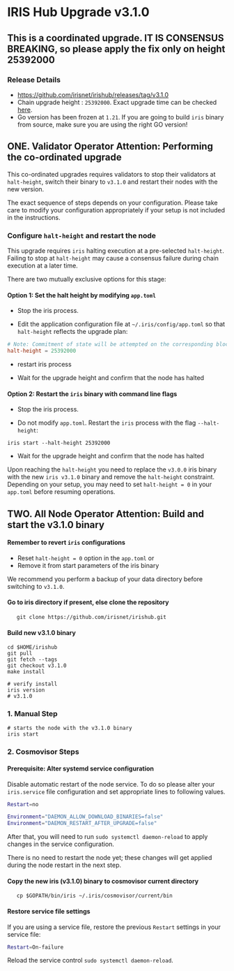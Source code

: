 # IRIS Hub Upgrade v3.1.0

## This is a coordinated upgrade. IT IS CONSENSUS BREAKING, so please apply the fix only on height 25392000

### Release Details

* <https://github.com/irisnet/irishub/releases/tag/v3.1.0>
* Chain upgrade height : `25392000`. Exact upgrade time can be checked [here](https://www.mintscan.io/iris/block/25392000).
* Go version has been frozen at `1.21`. If you are going to build `iris` binary from source, make sure you are using the right GO version!

## ONE. Validator Operator Attention: Performing the co-ordinated upgrade

This co-ordinated upgrades requires validators to stop their validators at `halt-height`, switch their binary to `v3.1.0` and restart their nodes with the new version.

The exact sequence of steps depends on your configuration. Please take care to modify your configuration appropriately if your setup is not included in the instructions.

### Configure `halt-height` and restart the node

This upgrade requires `iris` halting execution at a pre-selected `halt-height`. Failing to stop at `halt-height` may cause a consensus failure during chain execution at a later time.

There are two mutually exclusive options for this stage:

#### Option 1: Set the halt height by modifying `app.toml`

* Stop the iris process.

* Edit the application configuration file at `~/.iris/config/app.toml` so that `halt-height` reflects the upgrade plan:

```toml
# Note: Commitment of state will be attempted on the corresponding block.
halt-height = 25392000
```

* restart iris process

* Wait for the upgrade height and confirm that the node has halted

#### Option 2: Restart the `iris` binary with command line flags

* Stop the iris process.

* Do not modify `app.toml`. Restart the `iris` process with the flag `--halt-height`:

```shell
iris start --halt-height 25392000
```

* Wait for the upgrade height and confirm that the node has halted

Upon reaching the `halt-height` you need to replace the `v3.0.0` iris binary with the new `iris v3.1.0` binary and remove the `halt-height` constraint.
Depending on your setup, you may need to set `halt-height = 0` in your `app.toml` before resuming operations.



## TWO. All Node Operator Attention: Build and start the v3.1.0 binary

#### Remember to revert `iris` configurations

* Reset `halt-height = 0` option in the `app.toml` or
* Remove it from start parameters of the iris binary

We recommend you perform a backup of your data directory before switching to `v3.1.0`.

#### Go to iris directory if present, else clone the repository

```shell
   git clone https://github.com/irisnet/irishub.git
```

#### Build new v3.1.0 binary
```shell
cd $HOME/irishub
git pull
git fetch --tags
git checkout v3.1.0
make install

# verify install
iris version
# v3.1.0
```

### 1. Manual Step

```shell
# starts the node with the v3.1.0 binary
iris start
```

### 2. Cosmovisor Steps

#### Prerequisite: Alter systemd service configuration

Disable automatic restart of the node service. To do so please alter your `iris.service` file configuration and set appropriate lines to following values.

```bash
Restart=no 

Environment="DAEMON_ALLOW_DOWNLOAD_BINARIES=false"
Environment="DAEMON_RESTART_AFTER_UPGRADE=false"
```

After that, you will need to run `sudo systemctl daemon-reload` to apply changes in the service configuration.

There is no need to restart the node yet; these changes will get applied during the node restart in the next step.

#### Copy the new iris (v3.1.0) binary to cosmovisor current directory

```shell
   cp $GOPATH/bin/iris ~/.iris/cosmovisor/current/bin
```

#### Restore service file settings

If you are using a service file, restore the previous `Restart` settings in your service file:

```bash
Restart=On-failure 
```

Reload the service control `sudo systemctl daemon-reload`.
